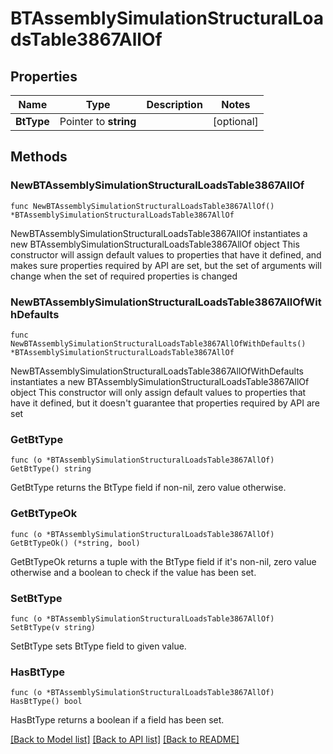 # BTAssemblySimulationStructuralLoadsTable3867AllOf

## Properties

Name | Type | Description | Notes
------------ | ------------- | ------------- | -------------
**BtType** | Pointer to **string** |  | [optional] 

## Methods

### NewBTAssemblySimulationStructuralLoadsTable3867AllOf

`func NewBTAssemblySimulationStructuralLoadsTable3867AllOf() *BTAssemblySimulationStructuralLoadsTable3867AllOf`

NewBTAssemblySimulationStructuralLoadsTable3867AllOf instantiates a new BTAssemblySimulationStructuralLoadsTable3867AllOf object
This constructor will assign default values to properties that have it defined,
and makes sure properties required by API are set, but the set of arguments
will change when the set of required properties is changed

### NewBTAssemblySimulationStructuralLoadsTable3867AllOfWithDefaults

`func NewBTAssemblySimulationStructuralLoadsTable3867AllOfWithDefaults() *BTAssemblySimulationStructuralLoadsTable3867AllOf`

NewBTAssemblySimulationStructuralLoadsTable3867AllOfWithDefaults instantiates a new BTAssemblySimulationStructuralLoadsTable3867AllOf object
This constructor will only assign default values to properties that have it defined,
but it doesn't guarantee that properties required by API are set

### GetBtType

`func (o *BTAssemblySimulationStructuralLoadsTable3867AllOf) GetBtType() string`

GetBtType returns the BtType field if non-nil, zero value otherwise.

### GetBtTypeOk

`func (o *BTAssemblySimulationStructuralLoadsTable3867AllOf) GetBtTypeOk() (*string, bool)`

GetBtTypeOk returns a tuple with the BtType field if it's non-nil, zero value otherwise
and a boolean to check if the value has been set.

### SetBtType

`func (o *BTAssemblySimulationStructuralLoadsTable3867AllOf) SetBtType(v string)`

SetBtType sets BtType field to given value.

### HasBtType

`func (o *BTAssemblySimulationStructuralLoadsTable3867AllOf) HasBtType() bool`

HasBtType returns a boolean if a field has been set.


[[Back to Model list]](../README.md#documentation-for-models) [[Back to API list]](../README.md#documentation-for-api-endpoints) [[Back to README]](../README.md)


